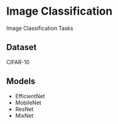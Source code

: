 # Image Classification
Image Classification Tasks

## Dataset
CIFAR-10

## Models
* EfficientNet
* MobileNet
* ResNet
* MixNet
